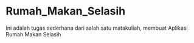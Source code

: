 # Rumah_Makan_Selasih
Ini adalah tugas sederhana dari salah satu matakuliah, membuat Aplikasi Rumah Makan Selasih
